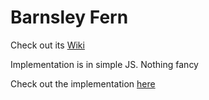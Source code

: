 # Barnsley Fern

Check out its [Wiki](https://en.wikipedia.org/wiki/Barnsley_fern)

Implementation is in simple JS. Nothing fancy

Check out the implementation [here](https://codepen.io/KaustubhD/full/VBpRwx/)
